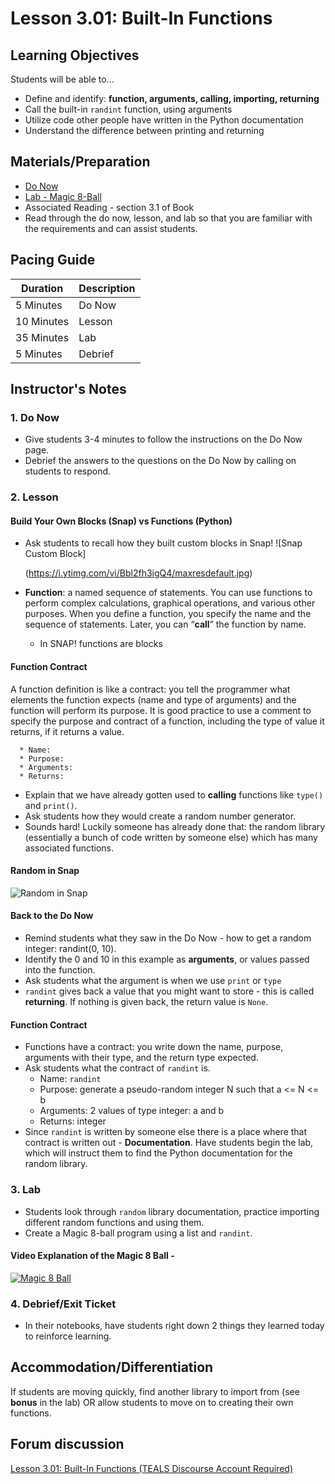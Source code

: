 # Lesson 3.01: Built-In Functions

## Learning Objectives
Students will be able to... 
* Define and identify: **function, arguments, calling, importing, returning**
* Call the built-in `randint` function, using arguments
* Utilize code other people have written in the Python documentation
* Understand the difference between printing and returning

## Materials/Preparation
* [Do Now]
* [Lab - Magic 8-Ball]
* Associated Reading - section 3.1 of Book
* Read through the do now, lesson, and lab so that you are familiar with the requirements and can assist students.

## Pacing Guide
| **Duration**   | **Description** |
| ---------- | ----------- |
| 5 Minutes  | Do Now      |
| 10 Minutes | Lesson      |
| 35 Minutes | Lab         |
| 5 Minutes | Debrief  |

## Instructor's Notes

### 1. Do Now
* Give students 3-4 minutes to follow the instructions on the Do Now page.
* Debrief the answers to the questions on the Do Now by calling on students to respond.

### 2. Lesson

#### Build Your Own Blocks (Snap) vs Functions (Python)
* Ask students to recall how they built custom blocks in Snap! ![Snap Custom Block]

   (https://i.ytimg.com/vi/Bbl2fh3igQ4/maxresdefault.jpg)

* **Function**:  a named sequence of statements. You can use functions to perform complex calculations, graphical operations, and various other purposes. When you define a function, you specify the name and the sequence of statements. Later, you can “**call**” the function by name. 
   * In SNAP! functions are blocks

#### Function Contract
A function definition is like a contract: you tell the programmer what elements the function expects (name and type of arguments) and the function will perform its purpose. It is good practice to use a comment to specify the purpose and contract of a function, including the type of value it returns, if it returns a value.
      
      * Name:
      * Purpose:
      * Arguments:
      * Returns:

* Explain that we have already gotten used to **calling** functions like `type()` and `print()`.
* Ask students how they would create a random number generator. 
* Sounds hard! Luckily someone has already done that: the random library (essentially a bunch of code written by someone else) which has many associated functions. 

#### Random in Snap 

![Random in Snap](http://bjc.berkeley.edu/bjc-r/img/lab-10/random-tree-buggy-code-snap.png) 

#### Back to the Do Now
* Remind students what they saw in the Do Now - how to get a random integer: randint(0, 10).
* Identify the 0 and 10 in this example as **arguments**, or values passed into the function.
* Ask students what the argument is when we use `print` or `type`
* `randint` gives back a value that you might want to store - this is called **returning**. If nothing is given back, the return value is `None`.

#### Function Contract
* Functions have a contract: you write down the name, purpose, arguments with their type, and the return type expected.
* Ask students what the contract of `randint` is.
    * Name: `randint`
    * Purpose: generate a pseudo-random integer N such that a <= N <= b
    * Arguments: 2 values of type integer: a and b
    * Returns: integer
* Since `randint` is written by someone else there is a place where that contract is written out - **Documentation**. Have students begin the lab, which will instruct them to find the Python documentation for the random library.

### 3. Lab
* Students look through `random` library documentation, practice importing different random functions and using them.
* Create a Magic 8-ball program using a list and `randint`. 

#### Video Explanation of the Magic 8 Ball - 

  [![Magic 8 Ball](https://img.youtube.com/vi/gMSPH1Cnwwo/0.jpg)](https://www.youtube.com/watch?v=gMSPH1Cnwwo)

### 4. Debrief/Exit Ticket
* In their notebooks, have students right down 2 things they learned today to reinforce learning. 

## Accommodation/Differentiation
If students are moving quickly, find another library to import from (see **bonus** in the lab) OR allow students to move on to creating their own functions.

## Forum discussion
[Lesson 3.01: Built-In Functions (TEALS Discourse Account Required)](https://forums.tealsk12.org/c/2nd-semester-unit-3-functions/lesson-3-01-built-in-functions)


[Do Now]:do_now.md
[Lab - Magic 8-Ball]:lab.md
